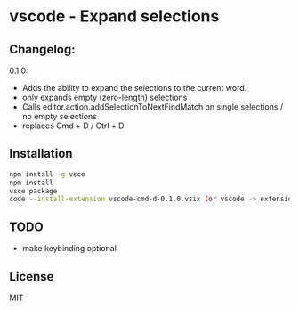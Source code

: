 # vscode - Expand selections

## Changelog:

0.1.0:
- Adds the ability to expand the selections to the current word.
- only expands empty (zero-length) selections
- Calls editor.action.addSelectionToNextFindMatch on single selections / no empty selections
- replaces Cmd + D / Ctrl + D

## Installation

```bash
npm install -g vsce
npm install
vsce package
code --install-extension vscode-cmd-d-0.1.0.vsix (or vscode -> extensions -> install from VSIX)
```

## TODO

- make keybinding optional

## License

MIT
